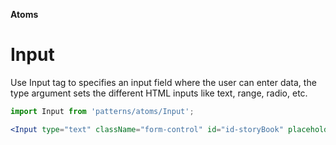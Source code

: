 **Atoms**

# Input


Use Input tag to specifies an input field where the user can enter data, the type argument sets the different HTML inputs like text, range, radio, etc.


```jsx 
import Input from 'patterns/atoms/Input';

<Input type="text" className="form-control" id="id-storyBook" placeholder="Input StoryBook Placeholder " />
```

